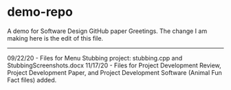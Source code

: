 # demo-repo
A demo for Software Design GitHub paper
Greetings. The change I am making here is the edit of this file. 
************************************************************************************
09/22/20 - Files for Menu Stubbing project: stubbing.cpp and StubbingScreenshots.docx
11/17/20 - Files for Project Development Review, Project Development Paper, and Project Development Software (Animal Fun Fact files) added.

